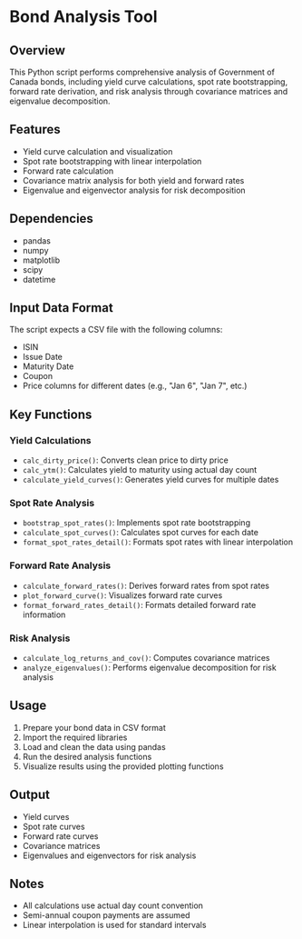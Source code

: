 # Bond Analysis Tool

## Overview
This Python script performs comprehensive analysis of Government of Canada bonds, including yield curve calculations, spot rate bootstrapping, forward rate derivation, and risk analysis through covariance matrices and eigenvalue decomposition.

## Features
- Yield curve calculation and visualization
- Spot rate bootstrapping with linear interpolation
- Forward rate calculation
- Covariance matrix analysis for both yield and forward rates
- Eigenvalue and eigenvector analysis for risk decomposition

## Dependencies
- pandas
- numpy
- matplotlib
- scipy
- datetime

## Input Data Format
The script expects a CSV file with the following columns:
- ISIN
- Issue Date
- Maturity Date
- Coupon
- Price columns for different dates (e.g., "Jan 6", "Jan 7", etc.)

## Key Functions

### Yield Calculations
- `calc_dirty_price()`: Converts clean price to dirty price
- `calc_ytm()`: Calculates yield to maturity using actual day count
- `calculate_yield_curves()`: Generates yield curves for multiple dates

### Spot Rate Analysis
- `bootstrap_spot_rates()`: Implements spot rate bootstrapping
- `calculate_spot_curves()`: Calculates spot curves for each date
- `format_spot_rates_detail()`: Formats spot rates with linear interpolation

### Forward Rate Analysis
- `calculate_forward_rates()`: Derives forward rates from spot rates
- `plot_forward_curve()`: Visualizes forward rate curves
- `format_forward_rates_detail()`: Formats detailed forward rate information

### Risk Analysis
- `calculate_log_returns_and_cov()`: Computes covariance matrices
- `analyze_eigenvalues()`: Performs eigenvalue decomposition for risk analysis

## Usage
1. Prepare your bond data in CSV format
2. Import the required libraries
3. Load and clean the data using pandas
4. Run the desired analysis functions
5. Visualize results using the provided plotting functions

## Output
- Yield curves
- Spot rate curves
- Forward rate curves
- Covariance matrices
- Eigenvalues and eigenvectors for risk analysis

## Notes
- All calculations use actual day count convention
- Semi-annual coupon payments are assumed
- Linear interpolation is used for standard intervals
